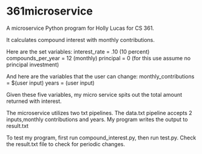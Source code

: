 # 361microservice
A microservice Python program for Holly Lucas for CS 361.

It calculates compound interest with monthly contributions. 

Here are the set variables:
interest_rate = .10 (10 percent)
compounds_per_year = 12 (monthly)
principal = 0 (for this use assume no principal investment) 

And here are the variables that the user can change:
monthly_contributions = $(user input) 
years = (user input) 

Given these five variables, my micro service spits out the total amount returned with interest. 

The microservice utilizes two txt pipelines. The data.txt pipeline accepts 2 inputs,monthly contributions and years. 
My program writes the output to result.txt

To test my program, first run compound_interest.py, then run test.py. 
Check the result.txt file to check for periodic changes.
